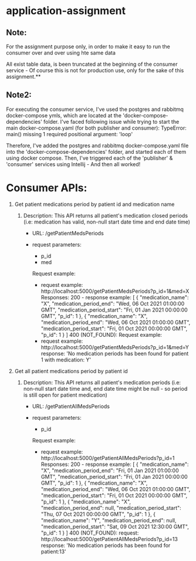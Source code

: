# application-assignment

**Note**: 
----------
For the assignment purpose only, in order to make it easy to run the consumer over and over using hte same data

All exist table data, is been truncated at the beginning of the consumer service - Of course this is not for production use, only for the sake of this assignment.**

**Note2:**
------
For executing the consumer service, I've used the postgres and rabbitmq docker-compose ymls, which are located at the 'docker-compose-dependencies' folder.
I've faced following issue while trying to start the main docker-compose.yaml (for both publisher and consumer):
TypeError: main() missing 1 required positional argument: 'loop'

Therefore, I've added the postgres and rabbitmq docker-compose.yaml file into the 'docker-compose-dependencies' folder, and started each of them using docker compose.
Then, I've triggered each of the 'publisher' & 'consumer' services using Intellij - And then all worked! 


Consumer APIs:
==============
1) Get patient medications period by patient id and medication name 
    
   1) Description: This API returns all patient's medication closed periods (i.e: medication has valid, non-null start date time and end date time)
       - URL: /getPatientMedsPeriods
       - request parameters:
      
           - p_id
           - med
       

         Request example:
           - request example: http://localhost:5000/getPatientMedsPeriods?p_id=1&med=X
         Responses:
           200 - response example: 
             [
                {
                "medication_name": "X",
                "medication_period_end": "Wed, 06 Oct 2021 01:00:00 GMT",
                "medication_period_start": "Fri, 01 Jan 2021 00:00:00 GMT",
                "p_id": 1
                },
                {
                "medication_name": "X",
                "medication_period_end": "Wed, 06 Oct 2021 01:00:00 GMT",
                "medication_period_start": "Fri, 01 Oct 2021 00:00:00 GMT",
                "p_id": 1
                }
             ]
         400 (NOT_FOUND):
             Request example:
           - request example: http://localhost:5000/getPatientMedsPeriods?p_id=1&med=Y
             response: 'No medication periods has been found for patient 1 with medication: Y'
2) Get all patient medications period by patient id
   1) Description: This API returns all patient's medication periods (i.e: non-null start date time and, end date time might be null - so period is still open for patient medication)
      - URL: /getPatientAllMedsPeriods
      - request parameters:

         - p_id


         Request example:
           - request example: http://localhost:5000/getPatientAllMedsPeriods?p_id=1
         Responses:
           200 - response example: 
             [
               {
                  "medication_name": "X",
                  "medication_period_end": "Fri, 01 Jan 2021 01:00:00 GMT",
                  "medication_period_start": "Fri, 01 Jan 2021 00:00:00 GMT",
                  "p_id": 1
               },
               {
                  "medication_name": "X",
                  "medication_period_end": "Wed, 06 Oct 2021 01:00:00 GMT",
                  "medication_period_start": "Fri, 01 Oct 2021 00:00:00 GMT",
                  "p_id": 1
               },
               {
                  "medication_name": "X",
                  "medication_period_end": null,
                  "medication_period_start": "Thu, 07 Oct 2021 00:00:00 GMT",
                  "p_id": 1
               },
               {
                  "medication_name": "Y",
                  "medication_period_end": null,
                  "medication_period_start": "Sat, 09 Oct 2021 12:30:00 GMT",
                  "p_id": 1
               }
            ]
         400 (NOT_FOUND):
            request: http://localhost:5000/getPatientAllMedsPeriods?p_id=13
            response: 'No medication periods has been found for patient:13'
       